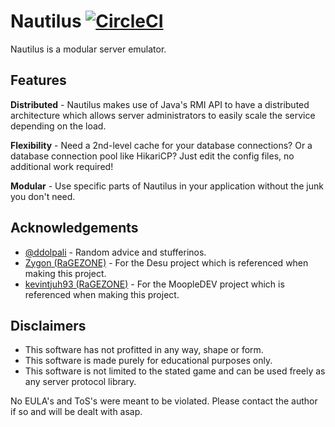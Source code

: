 # Nautilus [![CircleCI](https://circleci.com/gh/Kaioru/nautilus.svg?style=shield)](https://circleci.com/gh/Kaioru/nautilus)
Nautilus is a modular server emulator.

## Features
**Distributed** - Nautilus makes use of Java's RMI API to have a distributed architecture which allows server administrators to easily scale the service depending on the load.

**Flexibility** - Need a 2nd-level cache for your database connections? Or a database connection pool like HikariCP? Just edit the config files, no additional work required!

**Modular** - Use specific parts of Nautilus in your application without the junk you don't need.

## Acknowledgements
* [@ddolpali](https://github.com/ddolpali) - Random advice and stufferinos.
* [Zygon (RaGEZONE)](http://forum.ragezone.com/members/515335.html) - For the Desu project which is referenced when making this project.
* [kevintjuh93 (RaGEZONE)](http://forum.ragezone.com/members/501793.html) - For the MoopleDEV project which is referenced when making this project.

## Disclaimers
* This software has not profitted in any way, shape or form.
* This software is made purely for educational purposes only.
* This software is not limited to the stated game and can be used freely as any server protocol library.

No EULA's and ToS's were meant to be violated. Please contact the author if so and will be dealt with asap.
